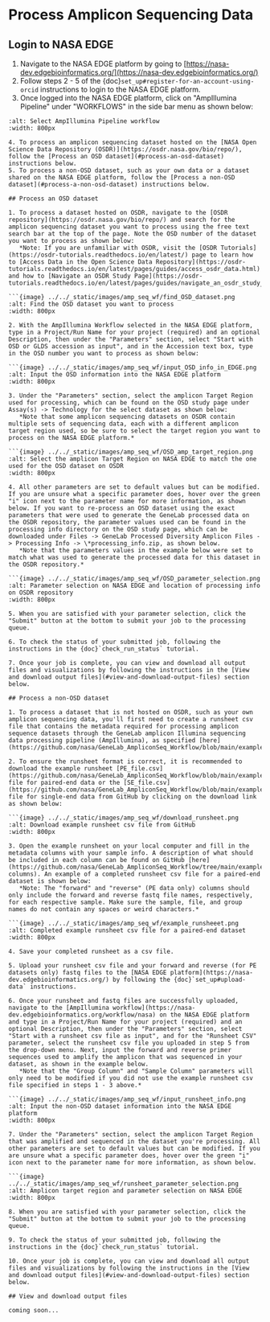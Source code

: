 # Process Amplicon Sequencing Data

## Login to NASA EDGE

1. Navigate to the NASA EDGE platform by going to [https://nasa-dev.edgebioinformatics.org/](https://nasa-dev.edgebioinformatics.org/)
2. Follow steps 2 - 5 of the {doc}`set_up#register-for-an-account-using-orcid` instructions to login to the NASA EDGE platform.
3. Once logged into the NASA EDGE platform, click on "AmpIllumina Pipeline" under "WORKFLOWS" in the side bar menu as shown below:

```{image} ../../_static/images/amp_seq_wf/select_ampIllumina_wf.png
:alt: Select AmpIllumina Pipeline workflow
:width: 800px

4. To process an amplicon sequencing dataset hosted on the [NASA Open Science Data Repository (OSDR)](https://osdr.nasa.gov/bio/repo/), follow the [Process an OSD dataset](#process-an-osd-dataset) instructions below.
5. To process a non-OSD dataset, such as your own data or a dataset shared on the NASA EDGE platform, follow the [Process a non-OSD dataset](#process-a-non-osd-dataset) instructions below.

## Process an OSD dataset

1. To process a dataset hosted on OSDR, navigate to the [OSDR repository](https://osdr.nasa.gov/bio/repo/) and search for the amplicon sequencing dataset you want to process using the free text search bar at the top of the page. Note the OSD number of the dataset you want to process as shown below:
   *Note: If you are unfamiliar with OSDR, visit the [OSDR Tutorials](https://osdr-tutorials.readthedocs.io/en/latest/) page to learn how to [Access Data in the Open Science Data Repository](https://osdr-tutorials.readthedocs.io/en/latest/pages/guides/access_osdr_data.html) and how to [Navigate an OSDR Study Page](https://osdr-tutorials.readthedocs.io/en/latest/pages/guides/navigate_an_osdr_study_page.html).* 

```{image} ../../_static/images/amp_seq_wf/find_OSD_dataset.png
:alt: Find the OSD dataset you want to process
:width: 800px

2. With the AmpIllumina Workflow selected in the NASA EDGE platform, type in a Project/Run Name for your project (required) and an optional Description, then under the "Parameters" section, select "Start with OSD or GLDS accession as input", and in the Accession text box, type in the OSD number you want to process as shown below:

```{image} ../../_static/images/amp_seq_wf/input_OSD_info_in_EDGE.png
:alt: Input the OSD information into the NASA EDGE platform
:width: 800px

3. Under the "Parameters" section, select the amplicon Target Region used for processing, which can be found on the OSD study page under Assay(s) -> Technology for the select dataset as shown below:
   *Note that some amplicon sequencing datasets on OSDR contain multiple sets of sequencing data, each with a different amplicon target region used, so be sure to select the target region you want to process on the NASA EDGE platform.*    

```{image} ../../_static/images/amp_seq_wf/OSD_amp_target_region.png
:alt: Select the amplicon Target Region on NASA EDGE to match the one used for the OSD dataset on OSDR
:width: 800px

4. All other parameters are set to default values but can be modified. If you are unsure what a specific parameter does, hover over the green "i" icon next to the parameter name for more information, as shown below. If you want to re-process an OSD dataset using the exact parameters that were used to generate the GeneLab processed data on the OSDR repository, the parameter values used can be found in the processing info directory on the OSD study page, which can be downloaded under Files -> GeneLab Processed Diversity Amplicon Files -> Processing Info -> \*processing_info.zip, as shown below.
   *Note that the parameters values in the example below were set to match what was used to generate the processed data for this dataset in the OSDR repository.*

```{image} ../../_static/images/amp_seq_wf/OSD_parameter_selection.png
:alt: Parameter selection on NASA EDGE and location of processing info on OSDR repository
:width: 800px

5. When you are satisfied with your parameter selection, click the "Submit" button at the bottom to submit your job to the processing queue.

6. To check the status of your submitted job, following the instructions in the {doc}`check_run_status` tutorial.

7. Once your job is complete, you can view and download all output files and visualizations by following the instructions in the [View and download output files](#view-and-download-output-files) section below.

## Process a non-OSD dataset

1. To process a dataset that is not hosted on OSDR, such as your own amplicon sequencing data, you'll first need to create a runsheet csv file that contains the metadata required for processing amplicon sequence datasets through the GeneLab amplicon Illumina sequencing data processing pipeline (AmpIllumina), as specified [here](https://github.com/nasa/GeneLab_AmpliconSeq_Workflow/blob/main/examples/runsheet/README.md).

2. To ensure the runsheet format is correct, it is recommended to download the example runsheet [PE_file.csv](https://github.com/nasa/GeneLab_AmpliconSeq_Workflow/blob/main/examples/runsheet/PE_file.csv) file for paired-end data or the [SE_file.csv](https://github.com/nasa/GeneLab_AmpliconSeq_Workflow/blob/main/examples/runsheet/SE_file.csv) file for single-end data from GitHub by clicking on the download link as shown below:

```{image} ../../_static/images/amp_seq_wf/download_runsheet.png
:alt: Download example runsheet csv file from GitHub
:width: 800px

3. Open the example runsheet on your local computer and fill in the metadata columns with your sample info. A description of what should be included in each column can be found on GitHub [here](https://github.com/nasa/GeneLab_AmpliconSeq_Workflow/tree/main/examples/runsheet#required-columns). An example of a completed runsheet csv file for a paired-end dataset is shown below:
   *Note: The "forward" and "reverse" (PE data only) columns should only include the forward and reverse fastq file names, respectively, for each respective sample. Make sure the sample, file, and group names do not contain any spaces or weird characters.*

```{image} ../../_static/images/amp_seq_wf/example_runsheeet.png
:alt: Completed example runsheet csv file for a paired-end dataset
:width: 800px

4. Save your completed runsheet as a csv file.

5. Upload your runsheet csv file and your forward and reverse (for PE datasets only) fastq files to the [NASA EDGE platform](https://nasa-dev.edgebioinformatics.org/) by following the {doc}`set_up#upload-data` instructions.

6. Once your runsheet and fastq files are successfully uploaded, navigate to the [AmpIllumina workflow](https://nasa-dev.edgebioinformatics.org/workflow/nasa) on the NASA EDGE platform and type in a Project/Run Name for your project (required) and an optional Description, then under the "Parameters" section, select "Start with a runsheet csv file as input", and for the "Runsheet CSV" parameter, select the runsheet csv file you uploaded in step 5 from the drop-down menu. Next, input the forward and reverse primer sequences used to amplify the amplicon that was sequenced in your dataset, as shown in the example below.
   *Note that the "Group Column" and "Sample Column" parameters will only need to be modified if you did not use the example runsheet csv file specified in steps 1 - 3 above.*

```{image} ../../_static/images/amp_seq_wf/input_runsheet_info.png
:alt: Input the non-OSD dataset information into the NASA EDGE platform
:width: 800px

7. Under the "Parameters" section, select the amplicon Target Region that was amplified and sequenced in the dataset you're processing. All other parameters are set to default values but can be modified. If you are unsure what a specific parameter does, hover over the green "i" icon next to the parameter name for more information, as shown below.

```{image} ../../_static/images/amp_seq_wf/runsheet_parameter_selection.png
:alt: Amplicon target region and parameter selection on NASA EDGE
:width: 800px
   
8. When you are satisfied with your parameter selection, click the "Submit" button at the bottom to submit your job to the processing queue.

9. To check the status of your submitted job, following the instructions in the {doc}`check_run_status` tutorial.

10. Once your job is complete, you can view and download all output files and visualizations by following the instructions in the [View and download output files](#view-and-download-output-files) section below. 

## View and download output files

coming soon...
